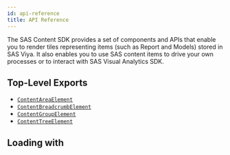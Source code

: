 ```yaml
---
id: api-reference
title: API Reference
---
```


The SAS Content SDK provides a set of components and APIs that enable you to render tiles representing items (such as Report and Models) stored in SAS Viya. It also enables
you to use SAS content items to drive your own processes or to interact with SAS Visual
Analytics SDK.

## Top-Level Exports

- [`ContentAreaElement`](api/ContentAreaElement.md)
- [`ContentBreadcrumbElement`](api/ContentBreadcrumbElement.md)
- [`ContentGroupElement`](api/ContentGroupElement.md)
- [`ContentTreeElement`](api/ContentTreeElement.md)

## Loading with <script>

When you load the library with a script element, the Content SDK components are not ready to configure and use until all of the other assets are loaded. The `contentSdkComponents.loaded` event is dispatched once it is ready.

```html
<script async src="https://cdn.developer.sas.com/packages/content-sdk/latest/dist/umd/content-sdk-components.js"></script>
<script>
  window.addEventListener('contentSdkComponents.loaded', function() {
    // The SAS Content SDK is loaded and ready
  });
</script>
```